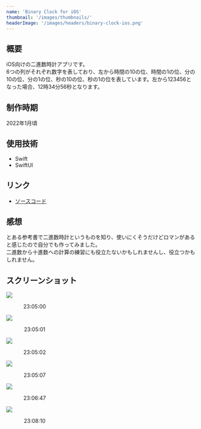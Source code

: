 ```yaml
---
name: 'Binary Clock for iOS'
thumbnail: '/images/thumbnails/'
headerImage: '/images/headers/binary-clock-ios.png'
---
```


## 概要
iOS向けの二進数時計アプリです。  
6つの列がそれぞれ数字を表しており、左から時間の10の位、時間の1の位、分の10の位、分の1の位、秒の10の位、秒の1の位を表しています。左から123456となった場合、12時34分56秒となります。

## 制作時期
2022年1月頃

## 使用技術
- Swift
- SwiftUI

## リンク
- [ソースコード](https://github.com/Yu357/BinaryClock-iOS)

## 感想
とある参考書で二進数時計というものを知り、使いにくそうだけどロマンがあると感じたので自分でも作ってみました。  
二進数から十進数への計算の練習にも役立たないかもしれませんし、役立つかもしれません。

## スクリーンショット
<div>
    <div style="width: 30%;">
        <img src="https://user-images.githubusercontent.com/65577595/209349269-27ef415e-0fed-424f-92e9-a57070cd67a4.png"/>
        <p style="text-align: center; width: 100%;">23:05:00</p>
    </div>
    <div style="width: 30%;">
        <img src="https://user-images.githubusercontent.com/65577595/209349282-f9f3db64-2d5f-47a3-b4b7-efa528b617fe.png"/>
        <p style="text-align: center; width: 100%;">23:05:01</p>
    </div>
    <div style="width: 30%;">
        <img src="https://user-images.githubusercontent.com/65577595/209349288-86f84dd3-f705-4a89-898e-f875f3e75a68.png"/>
        <p style="text-align: center; width: 100%;">23:05:02</p>
    </div>
    <div style="width: 30%;">
        <img src="https://user-images.githubusercontent.com/65577595/209349290-16605b84-ea70-4706-9bf5-484755a2cce6.png"/>
        <p style="text-align: center; width: 100%;">23:05:07</p>
    </div>
    <div style="width: 30%;">
        <img src="https://user-images.githubusercontent.com/65577595/209349291-69c89c31-9b78-491b-af04-bb0a4b3454c4.png"/>
        <p style="text-align: center; width: 100%;">23:06:47</p>
    </div>
    <div style="width: 30%;">
        <img src="https://user-images.githubusercontent.com/65577595/209349293-3c795e2b-280a-482f-b305-84477ae2422e.png"/>
        <p style="text-align: center; width: 100%;">23:08:10</p>
    </div>
</div>